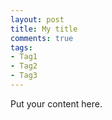 ```yaml
---
layout: post
title: My title
comments: true
tags:
- Tag1
- Tag2
- Tag3
---
```


Put your content here.
